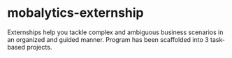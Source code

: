 # mobalytics-externship
Externships help you tackle complex and ambiguous business scenarios in an organized and guided manner. Program has been scaffolded into 3 task-based projects.
